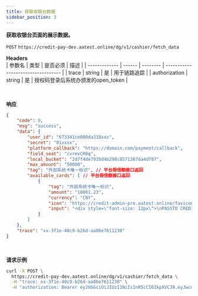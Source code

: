 ```yaml
---
title: 获取收银台数据
sidebar_position: 3
---
```

**获取收银台页面的展示数据。**

`POST` `https://credit-pay-dev.aatest.online/dg/v1/cashier/fetch_data`
<br/>


**Headers**  
| 参数名        | 类型   | 是否必须 | 描述                               |
| ------------- | ------ | -------- | ---------------------------------- |
| trace         | string | 是       | 用于链路追踪                       |
| authorization | string | 是       | 授权码登录后系统办颁发的open_token |


<br/>

**响应**
```json
{
    "code": 0,
    "msg": "success",
    "data": {
        "user_id": "673341ce000da318xxx",
        "secret": "01xxxx",
        "platform_callback": "https://domain.com/payment/callback",
        "field_seat": "cvrmvCR0q",
        "local_bucket": "2d7f4de7935d4b298c8571367da4df87",
        "max_amount": "50000",
        "tag": "外部系统卡唯一标识", // 平台授信额接口返回
        "available_cards": [ // 平台授信额接口返回
            {
                "tag": "外部系统卡唯一标识",
                "amount": "10001.23",
                "currency": "CNY",
                "icon": "https://credit-admin-pre.aatest.online/favicon.ico",
                "input": "<div style=\"font-size: 12px\">\nPASSTO CREDIT CARD（6268）可用额度 <b style=\"font-size: 14px\">28000.00</b>HKD\n</div>" // 需自行实现多语言
            }
        ]
    },
    "trace": "xx-3f1e-40c9-b26d-aa86e7611230"
}
```

<br/>

**请求示例**

```bash
curl -X POST \
  https://credit-pay-dev.aatest.online/dg/v1/cashier/fetch_data \
  -H "trace: xx-3f1e-40c9-b26d-aa86e7611230" \
  -H "authorization: Bearer eyJhbGciOiJIUzI1NiIsInR5cCI6IkpXVCJ9.eyJwcm9qZWN0SWQiOiI2NzI4ZDgyYjAwMTBhZThhYzVlOSIsInBsYXRmb3JtSWQiOiIzMjhjZjk1OTUwZjU0Zjg5YTJkZDRjM2JmOThhYzVmYiIsInBsYXRmb3JtVXNlcklkIjoiNDczXzMyXzg2MDAwNjk4IiwidXNlcklkIjoiNjc1MmFjOTYwMDFkM2Q2YzA0ZWEiLCJzZWNyZXQiOiI0YzYzYzMiLCJpZGVudENvZGUiOiI4Yzc4ZTAyNzU3ZWY0NmM2YTRmY2RiNmFmZTI5Y2E3NyIsImlhdCI6MTczNDM0MjY3NiwiZXhwIjoxNzM0MzQ2Mjc2fQ.0dGf0t2D0s4Y0r_05Yo9hk5Qe_2Ld-g9KK6UxhKf8nI"
```